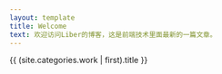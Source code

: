 ```yaml
---
layout: template
title: Welcome
text: 欢迎访问Liber的博客，这是前端技术里面最新的一篇文章。
---
```


{{ (site.categories.work | first).title }}